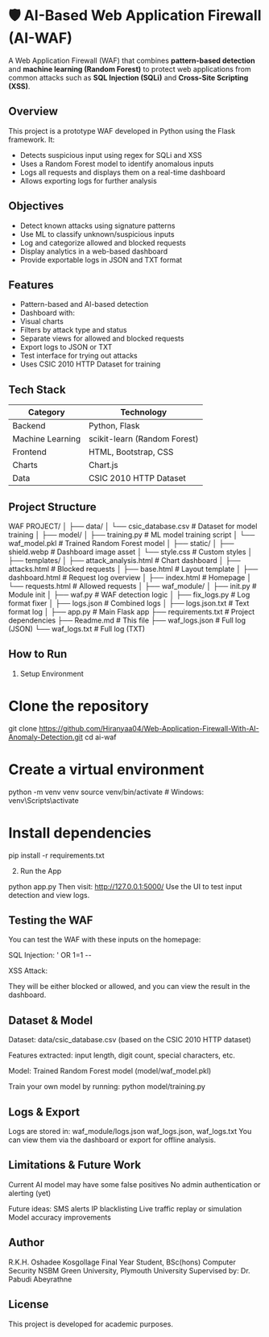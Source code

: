 # 🛡️ AI-Based Web Application Firewall (AI-WAF)

A Web Application Firewall (WAF) that combines **pattern-based detection** and **machine learning (Random Forest)** to protect web applications from common attacks such as **SQL Injection (SQLi)** and **Cross-Site Scripting (XSS)**.



##  Overview

This project is a prototype WAF developed in Python using the Flask framework. It:
- Detects suspicious input using regex for SQLi and XSS
- Uses a Random Forest model to identify anomalous inputs
- Logs all requests and displays them on a real-time dashboard
- Allows exporting logs for further analysis



##  Objectives

- Detect known attacks using signature patterns
- Use ML to classify unknown/suspicious inputs
- Log and categorize allowed and blocked requests
- Display analytics in a web-based dashboard
- Provide exportable logs in JSON and TXT format



##  Features

-  Pattern-based and AI-based detection
-  Dashboard with:
  - Visual charts
  - Filters by attack type and status
  - Separate views for allowed and blocked requests
-  Export logs to JSON or TXT
-  Test interface for trying out attacks
- Uses CSIC 2010 HTTP Dataset for training



##  Tech Stack

| Category       | Technology               |
|----------------|--------------------------|
| Backend        | Python, Flask            |
| Machine Learning | scikit-learn (Random Forest) |
| Frontend       | HTML, Bootstrap, CSS     |
| Charts         | Chart.js                 |
| Data           | CSIC 2010 HTTP Dataset   |



##  Project Structure
WAF PROJECT/
│
├── data/
│ └── csic_database.csv # Dataset for model training
│
├── model/
│ ├── training.py # ML model training script
│ └── waf_model.pkl # Trained Random Forest model
│
├── static/
│ ├── shield.webp # Dashboard image asset
│ └── style.css # Custom styles
│
├── templates/
│ ├── attack_analysis.html # Chart dashboard
│ ├── attacks.html # Blocked requests
│ ├── base.html # Layout template
│ ├── dashboard.html # Request log overview
│ ├── index.html # Homepage
│ └── requests.html # Allowed requests
│
├── waf_module/
│ ├── init.py # Module init
│ ├── waf.py # WAF detection logic
│ ├── fix_logs.py # Log format fixer
│ ├── logs.json # Combined logs
│ ├── logs.json.txt # Text format log
│
├── app.py # Main Flask app
├── requirements.txt # Project dependencies
├── Readme.md # This file
├── waf_logs.json # Full log (JSON)
└── waf_logs.txt # Full log (TXT)




##  How to Run

 1. Setup Environment


# Clone the repository
git clone https://github.com/Hiranyaa04/Web-Application-Firewall-With-AI-Anomaly-Detection.git
cd ai-waf

# Create a virtual environment
python -m venv venv
source venv/bin/activate  # Windows: venv\Scripts\activate

# Install dependencies
pip install -r requirements.txt


 2. Run the App

python app.py
Then visit:
http://127.0.0.1:5000/
Use the UI to test input detection and view logs.


## Testing the WAF
You can test the WAF with these inputs on the homepage:

SQL Injection:
' OR 1=1 --

XSS Attack:
<script>alert('XSS')</script>

They will be either blocked or allowed, and you can view the result in the dashboard.


## Dataset & Model
Dataset: data/csic_database.csv (based on the CSIC 2010 HTTP dataset)

Features extracted: input length, digit count, special characters, etc.

Model: Trained Random Forest model (model/waf_model.pkl)

Train your own model by running:
python model/training.py


## Logs & Export
Logs are stored in:
waf_module/logs.json
waf_logs.json, waf_logs.txt
You can view them via the dashboard or export for offline analysis.


## Limitations & Future Work
Current AI model may have some false positives
No admin authentication or alerting (yet)

Future ideas:
SMS alerts
IP blacklisting
Live traffic replay or simulation
Model accuracy improvements


## Author
R.K.H. Oshadee Kosgollage
Final Year Student, BSc(hons) Computer Security
NSBM Green University, Plymouth University
Supervised by: Dr. Pabudi Abeyrathne


## License
This project is developed for academic purposes.
